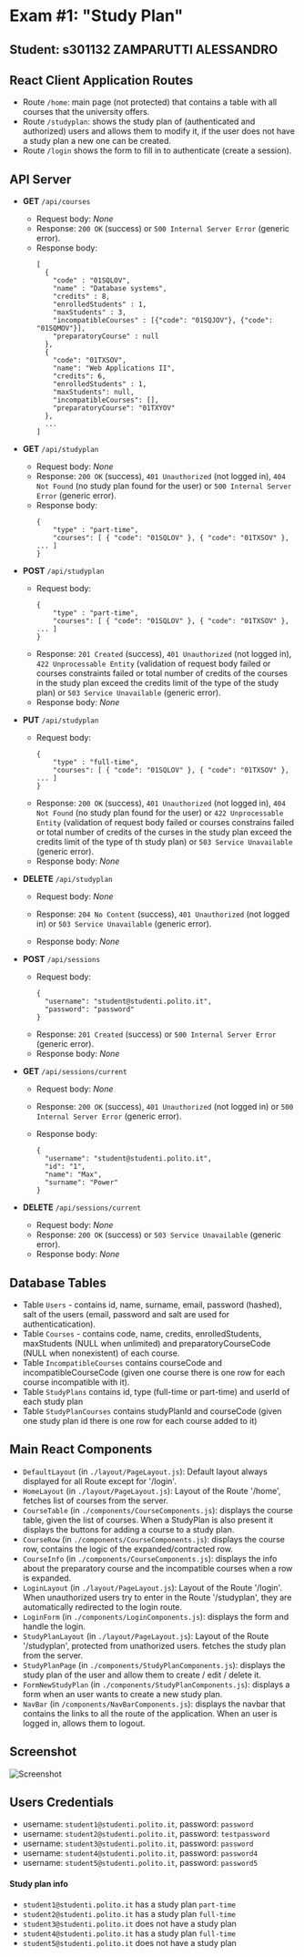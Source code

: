 # Exam #1: "Study Plan"
## Student: s301132 ZAMPARUTTI ALESSANDRO 

## **React Client Application Routes**

- Route `/home`: main page (not protected) that contains a table with all courses that the university offers.
- Route `/studyplan`: shows the study plan of  (authenticated and authorized) users and allows them to modify it, if the user does not have a study plan a new one can be created.
- Route `/login` shows the form to fill in to authenticate (create a session).


## **API Server**

- **GET** `/api/courses`
  - Request body: _None_
  - Response: `200 OK` (success) or `500 Internal Server Error` (generic error).
  - Response body: 
    ```
    [
      {
        "code" : "01SQLOV",
        "name" : "Database systems",
        "credits" : 8,
        "enrolledStudents" : 1,
        "maxStudents" : 3,
        "incompatibleCourses" : [{"code": "01SQJOV"}, {"code": "01SQMOV"}],
        "preparatoryCourse" : null
      },
      {
        "code": "01TXSOV",
        "name": "Web Applications II",
        "credits": 6,
        "enrolledStudents" : 1,
        "maxStudents": null,
        "incompatibleCourses": [],
        "preparatoryCourse": "01TXYOV"
      },
      ...  
    ]
    ```
- **GET** `/api/studyplan`
  - Request body: _None_
  - Response: `200 OK` (success), `401 Unauthorized` (not logged in), `404 Not Found` (no study plan found for the user) or `500 Internal Server Error` (generic error).
  - Response body:
    ```
    {
        "type" : "part-time",
        "courses": [ { "code": "01SQLOV" }, { "code": "01TXSOV" }, ... ]
    }
    ```

- **POST** `/api/studyplan`
  - Request body: 
    ```
    {
        "type" : "part-time",
        "courses": [ { "code": "01SQLOV" }, { "code": "01TXSOV" }, ... ]
    }
    ```
  - Response: `201 Created` (success), `401 Unauthorized` (not logged in), `422 Unprocessable Entity` (validation of request body failed or courses constraints failed or total number of credits of the courses in the study plan exceed the credits limit of the type of the study plan) or `503 Service Unavailable` (generic error).
  - Response body: _None_

- **PUT** `/api/studyplan`
  - Request body: 
    ```
    {
        "type" : "full-time",
        "courses": [ { "code": "01SQLOV" }, { "code": "01TXSOV" }, ... ]
    }
    ```
  - Response: `200 OK` (success), `401 Unauthorized` (not logged in), `404 Not Found` (no study plan found for the user) or `422 Unprocessable Entity` (validation of request body failed or courses constrains failed or total number of credits of the curses in the study plan exceed the credits limit of the type of th study plan) or `503 Service Unavailable` (generic error).
  - Response body: _None_

- **DELETE** `/api/studyplan`
  - Request body: _None_
  - Response: `204 No Content` (success), `401 Unauthorized` (not logged in) or `503 Service Unavailable` (generic error).

  - Response body: _None_

- **POST** `/api/sessions`
  - Request body:
    ```
    {
      "username": "student@studenti.polito.it",
      "password": "password"
    }
    ```
  - Response: `201 Created` (success) or `500 Internal Server Error` (generic error).
  - Response body: _None_

- **GET** `/api/sessions/current`
  - Request body: _None_ 
  - Response: `200 OK` (success), `401 Unauthorized` (not logged in) or `500 Internal Server Error` (generic error).

  - Response body:
    ```
    {
      "username": "student@studenti.polito.it",
      "id": "1",
      "name": "Max",
      "surname": "Power"
    }
    ```
- **DELETE** `/api/sessions/current`
  - Request body: _None_
  - Response: `200 OK` (success) or `503 Service Unavailable` (generic error).
  - Response body: _None_



## **Database Tables**

- Table `Users` - contains id, name, surname, email, password (hashed), salt of the users (email, password and salt are used for authenticatication).
- Table `Courses` - contains code, name, credits, enrolledStudents, maxStudents (NULL when unlimited) and preparatoryCourseCode (NULL when nonexistent) of each course.
- Table `IncompatibleCourses` contains courseCode and incompatibleCourseCode (given one course there is one row for each course incompatible with it).
- Table `StudyPlans` contains id, type (full-time or part-time) and userId of each study plan
- Table `StudyPlanCourses` contains studyPlanId and courseCode (given one study plan id there is one row for each course added to it)

## **Main React Components**

- `DefaultLayout` (in `./layout/PageLayout.js`): Default layout always displayed for all Route except for '/login'.
- `HomeLayout` (in `./layout/PageLayout.js`): Layout of the Route '/home', fetches list of courses from the server.
- `CourseTable` (in `./components/CourseComponents.js`): displays the course table, given the list of courses. When a StudyPlan is also present it displays the buttons for adding a course to a study plan.
- `CourseRow` (in `./components/CourseComponents.js`): displays the course row, contains the logic of the expanded/contracted row.
- `CourseInfo` (in `./components/CourseComponents.js`): displays the info about the preparatory course and the incompatible courses when a row is expanded.
- `LoginLayout` (in `./layout/PageLayout.js`): Layout of the Route '/login'. When unauthorized users try to enter in the Route '/studyplan', they are automatically redirected to the login route.
- `LoginForm` (in `./components/LoginComponents.js`): displays the form and handle the login.
- `StudyPlanLayout` (in `./layout/PageLayout.js`): Layout of the Route '/studyplan', protected from unathorized users. fetches the study plan from the server.
- `StudyPlanPage` (in `./components/StudyPlanComponents.js`): displays the study plan of the user and allow them to create / edit / delete it.
- `FormNewStudyPlan` (in `./components/StudyPlanComponents.js`): displays a form when an user wants to create a new study plan.
- `NavBar` (in `/components/NavBarComponents.js`): displays the navbar that contains the links to all the route of the application. When an user is logged in, allows them to logout.



## **Screenshot**

![Screenshot](./img/screenshot.jpg)

## **Users Credentials**

- username: `student1@studenti.polito.it`, password: `password`
- username: `student2@studenti.polito.it`, password: `testpassword`
- username: `student3@studenti.polito.it`, password: `password`
- username: `student4@studenti.polito.it`, password: `password4`
- username: `student5@studenti.polito.it`, password: `password5`

#### **Study plan info**

- `student1@studenti.polito.it` has a study plan `part-time`
- `student2@studenti.polito.it` has a study plan `full-time`
- `student3@studenti.polito.it` does not have a study plan
- `student4@studenti.polito.it` has a study plan `full-time`
- `student5@studenti.polito.it` does not have a study plan

